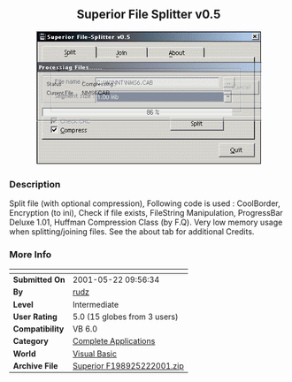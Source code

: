 ﻿<div align="center">

## Superior File Splitter v0\.5

<img src="PIC200152244102286.GIF">
</div>

### Description

Split file (with optional compression), Following code is used : CoolBorder, Encryption (to ini), Check if file exists, FileString Manipulation, ProgressBar Deluxe 1.01, Huffman Compression Class (by F.Q). Very low memory usage when splitting/joining files. See the about tab for additional Credits.
 
### More Info
 


<span>             |<span>
---                |---
**Submitted On**   |2001-05-22 09:56:34
**By**             |[rudz](https://github.com/Planet-Source-Code/PSCIndex/blob/master/ByAuthor/rudz.md)
**Level**          |Intermediate
**User Rating**    |5.0 (15 globes from 3 users)
**Compatibility**  |VB 6\.0
**Category**       |[Complete Applications](https://github.com/Planet-Source-Code/PSCIndex/blob/master/ByCategory/complete-applications__1-27.md)
**World**          |[Visual Basic](https://github.com/Planet-Source-Code/PSCIndex/blob/master/ByWorld/visual-basic.md)
**Archive File**   |[Superior F198925222001\.zip](https://github.com/Planet-Source-Code/rudz-superior-file-splitter-v0-5__1-23342/archive/master.zip)








